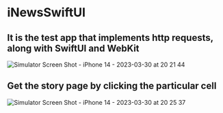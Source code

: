 # iNewsSwiftUI

## It is the test app that implements http requests, along with SwiftUI and WebKit


![Simulator Screen Shot - iPhone 14 - 2023-03-30 at 20 21 44](https://user-images.githubusercontent.com/115025494/228915600-22058a15-6aae-44d5-b93f-3eba80cb578b.png)

## Get the story page by clicking the particular cell



![Simulator Screen Shot - iPhone 14 - 2023-03-30 at 20 25 37](https://user-images.githubusercontent.com/115025494/228916345-69562f11-cdaa-4261-aeda-f82ccc761215.png)



